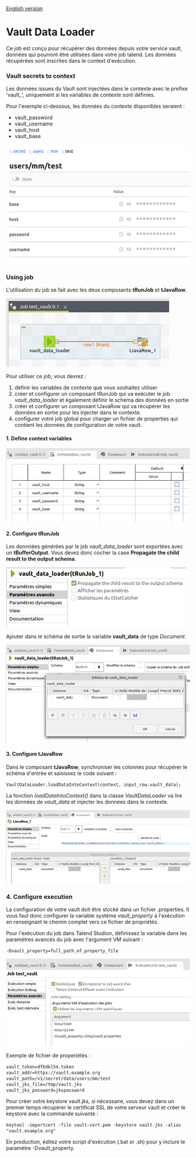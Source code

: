 [English version](./README.md)

# Vault Data Loader

Ce job est conçu pour récupérer des données depuis votre service vault, données qui pourront être utilisées dans votre job talend. Les données récupérées sont inscrites dans le context d'exécution.


### Vault secrets to context

Les données issues du Vault sont injectées dans le contexte avec le prefixe 'vault_', uniquement si les variables de contexte sont définies.

Pour l'exemple ci-dessous, les données du contexte disponibles seraient :

 * vault_password
 * vault_username
 * vault_host
 * vault_base

![image info](./screenshots/vault-0.png)


### Using job

L'utilisation du job se fait avec les deux composants **tRunJob** et **tJavaRow**.

![image info](./screenshots/vault-1.png)

Pour utiliser ce job, vous devrez :

 1. définir les variables de contexte que vous souhaitez utiliser
 2. créer et configurer un composant tRunJob qui va exécuter le job *vault_data_loader* et également définir le schéma des données en sortie
 3. créer et configurer un composant tJavaRow qui va récupérer les données en sortie pour les injecter dans le contexte.
 4. configurer votre job global pour charger un fichier de properties qui contient les données de configuration de votre vault.
 

#### 1. Define context variables

![image info](./screenshots/vault-2.png)

#### 2. Configure tRunJob

Les donnnées générées par le job *vault_data_loader* sont exportées avec un **tBufferOutput**. Vous devez donc cocher la case **Propagate the child result to the output schema**.

![image info](./screenshots/vault-3.png)

Ajouter dans le schéma de sortie la variable **vault_data** de type *Document*.

![image info](./screenshots/vault-4.png)


#### 3. Configure tJavaRow

Dans le composant **tJavaRow**, synchroniser les colonnes pour récupérer le schéma d'entrée et saisissez le code suivant :

```
VaultDataLoader.loadDataIntoContext(context, input_row.vault_data);
```


La fonction *loadDataIntoContext()* dans la classe *VaultDataLoader* va lire les données de  *vault_data* et injecter les données dans le contexte.

![image info](./screenshots/vault-5.png)




### 4. Configure execution

La configuration de votre vault doit être stocké dans un fichier .properties. Il vous faut donc configurer la variable système *vault_property* à l'exécution en renseignant le chemin complet vers ce fichier de propriétés.

Pour l'exécution du job dans Talend Studion, définissez la variable dans les paramètres avancés du job avec l'argument VM suivant :

```
-Dvault_property=full_path_of_property_file
```

![image info](./screenshots/vault-6.png)

Exemple de fichier de properiétés :


```
vault_token=df6dkl54.token
vault_addr=https://vault.example.org
vault_path=/v1/secret/data/users/mm/test
vault_jks_file=/tmp/vault.jks
vault_jks_password=jkspassword
```

Pour créer votre keystore vault.jks, si nécessaire, vous devez dans un premier temps récupérer le certificat SSL de votre serveur vault et créer le keystore avec la commande suivante :

```
keytool -importcert -file vault-cert.pem -keystore vault.jks -alias "vault.example.org"
```

En production, éditez votre script d'exécution (.bat or .sh) pour y inclure le paramètre -Dvault_property.
